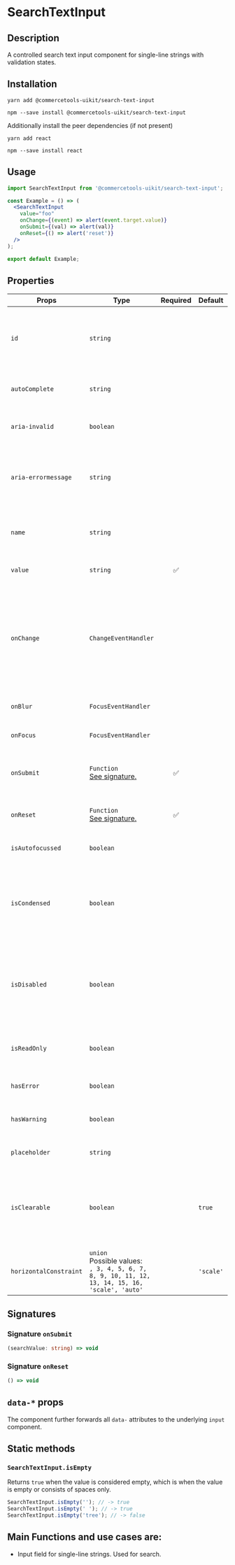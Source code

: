 <!-- THIS IS AN AUTOGENERATED FILE. DO NOT EDIT THIS FILE DIRECTLY. -->
<!-- This file is created by the `yarn generate-readme` script. -->

# SearchTextInput

## Description

A controlled search text input component for single-line strings with validation states.

## Installation

```
yarn add @commercetools-uikit/search-text-input
```

```
npm --save install @commercetools-uikit/search-text-input
```

Additionally install the peer dependencies (if not present)

```
yarn add react
```

```
npm --save install react
```

## Usage

```jsx
import SearchTextInput from '@commercetools-uikit/search-text-input';

const Example = () => (
  <SearchTextInput
    value="foo"
    onChange={(event) => alert(event.target.value)}
    onSubmit={(val) => alert(val)}
    onReset={() => alert('reset')}
  />
);

export default Example;
```

## Properties

| Props                  | Type                                                                                                  | Required | Default   | Description                                                                                                               |
| ---------------------- | ----------------------------------------------------------------------------------------------------- | :------: | --------- | ------------------------------------------------------------------------------------------------------------------------- |
| `id`                   | `string`                                                                                              |          |           | Used as HTML id property. An id is auto-generated when it is not specified.                                               |
| `autoComplete`         | `string`                                                                                              |          |           | Used as HTML autocomplete property                                                                                        |
| `aria-invalid`         | `boolean`                                                                                             |          |           | Indicate if the value entered in the input is invalid.                                                                    |
| `aria-errormessage`    | `string`                                                                                              |          |           | HTML ID of an element containing an error message related to the input.                                                   |
| `name`                 | `string`                                                                                              |          |           | Used as HTML name of the input component property.                                                                        |
| `value`                | `string`                                                                                              |    ✅    |           | Value of the input component.                                                                                             |
| `onChange`             | `ChangeEventHandler`                                                                                  |          |           | Called with an event containing the new value. Required when input is not read only. Parent should pass it back as value. |
| `onBlur`               | `FocusEventHandler`                                                                                   |          |           | Called when input is blurred                                                                                              |
| `onFocus`              | `FocusEventHandler`                                                                                   |          |           | Called when input is focused                                                                                              |
| `onSubmit`             | `Function`<br/>[See signature.](#signature-onSubmit)                                                  |    ✅    |           | Handler when the search button is clicked.                                                                                |
| `onReset`              | `Function`<br/>[See signature.](#signature-onReset)                                                   |    ✅    |           | Handler when the clear button is clicked.                                                                                 |
| `isAutofocussed`       | `boolean`                                                                                             |          |           | Focus the input on initial render                                                                                         |
| `isCondensed`          | `boolean`                                                                                             |          |           | Use this property to reduce the paddings of the component for a ui compact variant                                        |
| `isDisabled`           | `boolean`                                                                                             |          |           | Indicates that the input cannot be modified (e.g not authorized, or changes currently saving).                            |
| `isReadOnly`           | `boolean`                                                                                             |          |           | Indicates that the field is displaying read-only content                                                                  |
| `hasError`             | `boolean`                                                                                             |          |           | Indicates if the input has invalid values                                                                                 |
| `hasWarning`           | `boolean`                                                                                             |          |           | Indicates if the input has warning values                                                                                 |
| `placeholder`          | `string`                                                                                              |          |           | Placeholder text for the input                                                                                            |
| `isClearable`          | `boolean`                                                                                             |          | `true`    | Indicates if the input should be cleared when the clear button is clicked.&#xA;Defaults to true.                          |
| `horizontalConstraint` | `union`<br/>Possible values:<br/>`, 3, 4, 5, 6, 7, 8, 9, 10, 11, 12, 13, 14, 15, 16, 'scale', 'auto'` |          | `'scale'` | Horizontal size limit of the input fields.                                                                                |

## Signatures

### Signature `onSubmit`

```ts
(searchValue: string) => void
```

### Signature `onReset`

```ts
() => void
```

## `data-*` props

The component further forwards all `data-` attributes to the underlying `input` component.

## Static methods

### `SearchTextInput.isEmpty`

Returns `true` when the value is considered empty, which is when the value is empty or consists of spaces only.

```js
SearchTextInput.isEmpty(''); // -> true
SearchTextInput.isEmpty(' '); // -> true
SearchTextInput.isEmpty('tree'); // -> false
```

## Main Functions and use cases are:

- Input field for single-line strings. Used for search.
